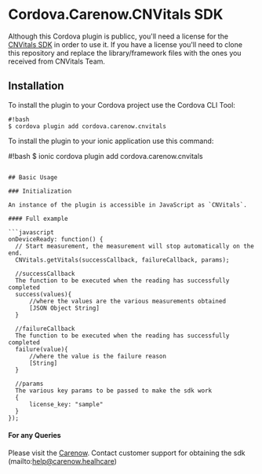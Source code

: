 # Cordova.Carenow.CNVitals SDK

Although this Cordova plugin is publicc, you'll need a license for the [CNVitals SDK](http://www.cnvitals.com/) in order to use it.
If you have a license you'll need to clone this repository and replace the library/framework files with the ones you received from CNVitals Team.

## Installation

To install the plugin to your Cordova project use the Cordova CLI Tool:

```
#!bash
$ cordova plugin add cordova.carenow.cnvitals
```

To install the plugin to your ionic application use this command:

#!bash
$ ionic cordova plugin add cordova.carenow.cnvitals

````

## Basic Usage

### Initialization

An instance of the plugin is accessible in JavaScript as `CNVitals`.

#### Full example

```javascript
onDeviceReady: function() {
  // Start measurement, the measurement will stop automatically on the end.
  CNVitals.getVitals(successCallback, failureCallback, params);

  //successCallback
  The function to be executed when the reading has successfully completed
  success(values){
      //where the values are the various measurements obtained 
      [JSON Object String]
  }

  //failureCallback
  The function to be executed when the reading has successfully completed
  failure(value){
      //where the value is the failure reason
      [String]
  }

  //params
  The various key params to be passed to make the sdk work
  {
      license_key: "sample"
  } 
});
````


#### For any Queries

Please visit the [Carenow](https://www.carenow.healthcare).
Contact customer support for obtaining the sdk
(mailto:help@carenow.healhcare)
